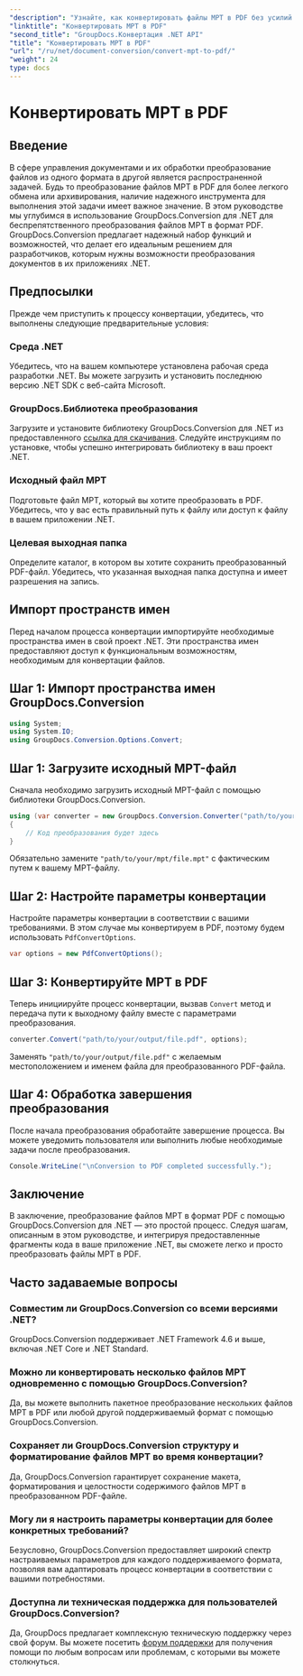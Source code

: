 ```yaml
---
"description": "Узнайте, как конвертировать файлы MPT в PDF без усилий с помощью GroupDocs.Conversion для .NET. Следуйте нашим пошаговым инструкциям для интеграции и эффективного управления документами."
"linktitle": "Конвертировать MPT в PDF"
"second_title": "GroupDocs.Конвертация .NET API"
"title": "Конвертировать MPT в PDF"
"url": "/ru/net/document-conversion/convert-mpt-to-pdf/"
"weight": 24
type: docs
---
```

# Конвертировать MPT в PDF

## Введение
В сфере управления документами и их обработки преобразование файлов из одного формата в другой является распространенной задачей. Будь то преобразование файлов MPT в PDF для более легкого обмена или архивирования, наличие надежного инструмента для выполнения этой задачи имеет важное значение. В этом руководстве мы углубимся в использование GroupDocs.Conversion для .NET для беспрепятственного преобразования файлов MPT в формат PDF. GroupDocs.Conversion предлагает надежный набор функций и возможностей, что делает его идеальным решением для разработчиков, которым нужны возможности преобразования документов в их приложениях .NET.
## Предпосылки
Прежде чем приступить к процессу конвертации, убедитесь, что выполнены следующие предварительные условия:
### Среда .NET
Убедитесь, что на вашем компьютере установлена рабочая среда разработки .NET. Вы можете загрузить и установить последнюю версию .NET SDK с веб-сайта Microsoft.
### GroupDocs.Библиотека преобразования
Загрузите и установите библиотеку GroupDocs.Conversion для .NET из предоставленного [ссылка для скачивания](https://releases.groupdocs.com/conversion/net/). Следуйте инструкциям по установке, чтобы успешно интегрировать библиотеку в ваш проект .NET.
### Исходный файл MPT
Подготовьте файл MPT, который вы хотите преобразовать в PDF. Убедитесь, что у вас есть правильный путь к файлу или доступ к файлу в вашем приложении .NET.
### Целевая выходная папка
Определите каталог, в котором вы хотите сохранить преобразованный PDF-файл. Убедитесь, что указанная выходная папка доступна и имеет разрешения на запись.

## Импорт пространств имен
Перед началом процесса конвертации импортируйте необходимые пространства имен в свой проект .NET. Эти пространства имен предоставляют доступ к функциональным возможностям, необходимым для конвертации файлов.
## Шаг 1: Импорт пространства имен GroupDocs.Conversion
```csharp
using System;
using System.IO;
using GroupDocs.Conversion.Options.Convert;
```
## Шаг 1: Загрузите исходный MPT-файл
Сначала необходимо загрузить исходный MPT-файл с помощью библиотеки GroupDocs.Conversion.
```csharp
using (var converter = new GroupDocs.Conversion.Converter("path/to/your/mpt/file.mpt"))
{
    // Код преобразования будет здесь
}
```
Обязательно замените `"path/to/your/mpt/file.mpt"` с фактическим путем к вашему MPT-файлу.
## Шаг 2: Настройте параметры конвертации
Настройте параметры конвертации в соответствии с вашими требованиями. В этом случае мы конвертируем в PDF, поэтому будем использовать `PdfConvertOptions`.
```csharp
var options = new PdfConvertOptions();
```
## Шаг 3: Конвертируйте MPT в PDF
Теперь инициируйте процесс конвертации, вызвав `Convert` метод и передача пути к выходному файлу вместе с параметрами преобразования.
```csharp
converter.Convert("path/to/your/output/file.pdf", options);
```
Заменять `"path/to/your/output/file.pdf"` с желаемым местоположением и именем файла для преобразованного PDF-файла.
## Шаг 4: Обработка завершения преобразования
После начала преобразования обработайте завершение процесса. Вы можете уведомить пользователя или выполнить любые необходимые задачи после преобразования.
```csharp
Console.WriteLine("\nConversion to PDF completed successfully.");
```

## Заключение
В заключение, преобразование файлов MPT в формат PDF с помощью GroupDocs.Conversion для .NET — это простой процесс. Следуя шагам, описанным в этом руководстве, и интегрируя предоставленные фрагменты кода в ваше приложение .NET, вы сможете легко и просто преобразовать файлы MPT в PDF.
## Часто задаваемые вопросы
### Совместим ли GroupDocs.Conversion со всеми версиями .NET?
GroupDocs.Conversion поддерживает .NET Framework 4.6 и выше, включая .NET Core и .NET Standard.
### Можно ли конвертировать несколько файлов MPT одновременно с помощью GroupDocs.Conversion?
Да, вы можете выполнить пакетное преобразование нескольких файлов MPT в PDF или любой другой поддерживаемый формат с помощью GroupDocs.Conversion.
### Сохраняет ли GroupDocs.Conversion структуру и форматирование файлов MPT во время конвертации?
Да, GroupDocs.Conversion гарантирует сохранение макета, форматирования и целостности содержимого файлов MPT в преобразованном PDF-файле.
### Могу ли я настроить параметры конвертации для более конкретных требований?
Безусловно, GroupDocs.Conversion предоставляет широкий спектр настраиваемых параметров для каждого поддерживаемого формата, позволяя вам адаптировать процесс конвертации в соответствии с вашими потребностями.
### Доступна ли техническая поддержка для пользователей GroupDocs.Conversion?
Да, GroupDocs предлагает комплексную техническую поддержку через свой форум. Вы можете посетить [форум поддержки](https://forum.groupdocs.com/c/conversion/11) для получения помощи по любым вопросам или проблемам, с которыми вы можете столкнуться.